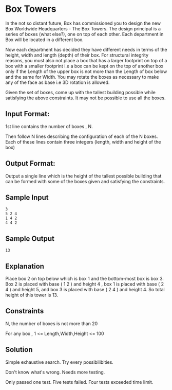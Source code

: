 # Box Towers

In the not so distant future, Box has commissioned you to design the new Box Worldwide Headquarters - The Box Towers. The design principal is a series of boxes (what else?),  one on top of each other. Each department in Box will be located in a different box.

Now each department has decided they have different needs in terms of the height, width and length (depth) of their box. For structural integrity reasons, you must also not place a box that has a larger footprint on top of a box with a smaller footprint i.e a box can be kept on the top of another box only if the Length of the upper box is not more than the Length of box below and the same for Width. You may rotate the boxes as necessary to make any of the face as base i.e 3D rotation is allowed.

Given the set of boxes, come up with the tallest building possible while satisfying the above constraints. It may not be possible to use all the boxes.

## Input Format:

1st line contains the number of boxes , N.

Then follow N lines describing the configuration of each of the N boxes. Each of these lines contain three integers (length, width and height of the box)

## Output Format:

Output a single line which is the height of the tallest possible building that can be formed with some of the boxes given and satisfying the constraints.

## Sample Input

    3
    5 2 4
    1 4 2
    4 4 2

 

## Sample Output

    13

## Explanation

Place box 2 on top below which is box 1 and the bottom-most box is box 3. Box 2 is placed with base ( 1 2 ) and height 4 , box 1 is placed with base ( 2 4 ) and height 5, and box 3 is placed with base ( 2 4 ) and height 4. So total height of this tower is 13.

## Constraints

N, the number of boxes is not more than 20

For any box , 1 <= Length,Width,Height <= 100

## Solution

Simple exhaustive search. Try every possibilibities.

Don't know what's wrong. Needs more testing.

Only passed one test. Five tests failed. Four tests exceeded time limit.
